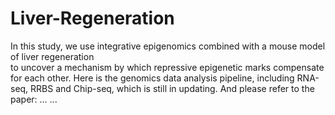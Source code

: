 # Liver-Regeneration
In this study, we use integrative epigenomics combined with a mouse model of liver regeneration  
to uncover a mechanism by which repressive epigenetic marks compensate for each other. 
Here is the genomics data analysis pipeline, including RNA-seq, RRBS and Chip-seq, which is still in updating. 
And please refer to the paper: ... ...
